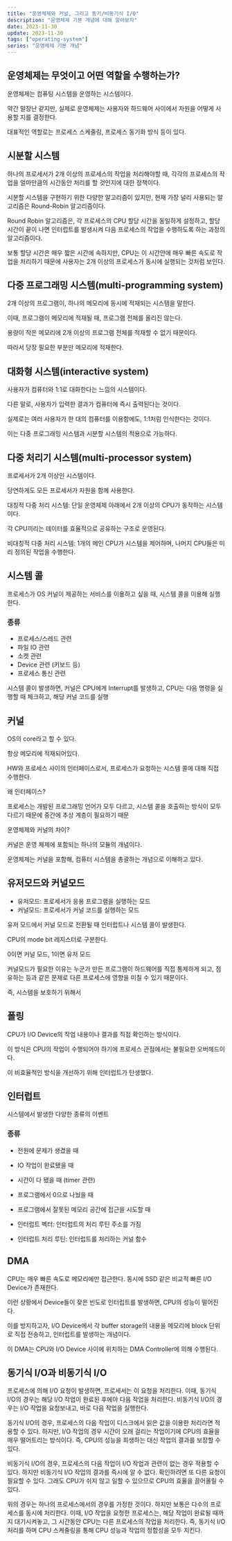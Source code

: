 ```yaml
---
title: "운영체제와 커널, 그리고 동기/비동기식 I/O"
description: "운영체제 기본 개념에 대해 알아보자"
date: 2023-11-30
update: 2023-11-30
tags: ["operating-system"]
series: "운영체제 기본 개념"
---
```


## 운영체제는 무엇이고 어떤 역할을 수행하는가?

운영체제는 컴퓨팅 시스템을 운영하는 시스템이다.

약간 말장난 같지만, 실제로 운영체제는 사용자와 하드웨어 사이에서 자원을 어떻게 사용할 지를 결정한다.

대표적인 역할로는 프로세스 스케줄링, 프로세스 동기화 방식 등이 있다.

## 시분할 시스템

하나의 프로세서가 2개 이상의 프로세스의 작업을 처리해야할 때, 각각의 프로세스의 작업을 얼마만큼의 시간동안 처리를 할 것인지에 대한 정책이다.

시분할 시스템을 구현하기 위한 다양한 알고리즘이 있지만, 현재 가장 널리 사용되는 알고리즘은 Round-Robin 알고리즘이다.

Round Robin 알고리즘은, 각 프로세스의 CPU 할당 시간을 동일하게 설정하고, 할당 시간이 끝이 나면 인터럽트를 발생시켜 다음 프로세스의 작업을 수행하도록 하는 과정의 알고리즘이다.

보통 할당 시간은 매우 짧은 시간에 속하지만, CPU는 이 시간안에 매우 빠른 속도로 작업을 처리하기 때문에 사용자는 2개 이상의 프로세스가 동시에 실행되는 것처럼 보인다.

## 다중 프로그래밍 시스템(multi-programming system)

2개 이상의 프로그램이, 하나의 메모리에 동시에 적재되는 시스템을 말한다.

이때, 프로그램이 메모리에 적재될 때, 프로그램 전체를 올리진 않는다. 

용량이 작은 메모리에 2개 이상의 프로그램 전체를 적재할 수 없기 때문이다. 

따라서 당장 필요한 부분만 메모리에 적재한다.

## 대화형 시스템(interactive system)

사용자가 컴퓨터와 1:1로 대화한다는 느낌의 시스템이다.

다른 말로, 사용자가 입력한 결과가 컴퓨터에 즉시 출력된다는 것이다.

실제로는 여러 사용자가 한 대의 컴퓨터를 이용함에도, 1:1처럼 인식한다는 것이다.

이는 다중 프로그래밍 시스템과 시분할 시스템의 적용으로 가능하다.

## 다중 처리기 시스템(multi-processor system)

프로세서가 2개 이상인 시스템이다.

당연하게도 모든 프로세서가 자원을 함께 사용한다.

대칭적 다중 처리 시스템: 단일 운영체제 아래에서 2개 이상의 CPU가 동작하는 시스템이다.

각 CPU끼리는 데이터를 효율적으로 공유하는 구조로 운영된다.

비대칭적 다중 처리 시스템: 1개의 메인 CPU가 시스템을 제어하며, 나머지 CPU들은 미리 정의된 작업을 수행한다.

## 시스템 콜

프로세스가 OS 커널이 제공하는 서비스를 이용하고 싶을 때, 시스템 콜을 이용해 실행한다.

### 종류
- 프로세스/스레드 관련
- 파일 IO 관련
- 소켓 관련
- Device 관련 (키보드 등)
- 프로세스 통신 관련

시스템 콜이 발생하면, 커널은 CPU에게 Interrupt를 발생하고, CPU는 다음 명령을 실행할 때 체크하고, 해당 커널 코드를 실행

## 커널

OS의 core라고 할 수 있다.

항상 메모리에 적재되어있다.

HW와 프로세스 사이의 인터페이스로서, 프로세스가 요청하는 시스템 콜에 대해 직접 수행한다.

왜 인터페이스?

프로세스는 개발된 프로그래밍 언어가 모두 다르고, 시스템 콜을 호출하는 방식이 모두 다르기 때문에 중간에 추상 계층이 필요하기 때문

운영체제와 커널의 차이?

커널은 운영 체제에 포함되는 하나의 모듈의 개념이다.

운영체제는 커널을 포함해, 컴퓨터 시스템을 총괄하는 개념으로 이해하고 있다.

## 유저모드와 커널모드

- 유저모드: 프로세서가 응용 프로그램을 실행하는 모드
- 커널모드: 프로세서가 커널 코드를 실행하는 모드

유저 모드에서 커널 모드로 전환될 때 인터럽트나 시스템 콜이 발생한다.

CPU의 mode bit 레지스터로 구분한다.

0이면 커널 모드, 1이면 유저 모드

커널모드가 필요한 이유는 누군가 만든 프로그램이 하드웨어를 직접 통제하게 되고, 점유하는 등과 같은 문제로 다른 프로세스에 영향을 미칠 수 있기 때문이다.

즉, 시스템을 보호하기 위해서

## 폴링

CPU가 I/O Device의 작업 내용이나 결과를 직접 확인하는 방식이다.

이 방식은 CPU의 작업이 수행되어야 하기에 프로세스 관점에서는 불필요한 오버헤드이다.

이 비효율적인 방식을 개선하기 위해 인터럽트가 탄생했다.

## 인터럽트

시스템에서 발생한 다양한 종류의 이벤트

### 종류
- 전원에 문제가 생겼을 때
- IO 작업이 완료됐을 때
- 시간이 다 됐을 때 (timer 관련)
- 프로그램에서 0으로 나눴을 때
- 프로그램에서 잘못된 메모리 공간에 접근을 시도할 때

- 인터럽트 벡터: 인터럽트의 처리 루틴 주소를 가짐
- 인터럽트 처리 루틴: 인터럽트를 처리하는 커널 함수

## DMA

CPU는 매우 빠른 속도로 메모리에만 접근한다. 동시에 SSD 같은 비교적 빠른 I/O Device가 존재한다.

이런 상황에서 Device들이 잦은 빈도로 인터럽트를 발생하면, CPU의 성능이 떨어진다.

이를 방지하고자, I/O Device에서 각 buffer storage의 내용을 메모리에 block 단위로 직접 전송하고, 인터럽트를 발생하는 개념이다.

이 DMA는 CPU와 I/O Device 사이에 위치하는 DMA Controller에 의해 수행된다.

## 동기식 I/O과 비동기식 I/O

프로세스에 의해 I/O 요청이 발생하면, 프로세서는 이 요청을 처리한다.
이때, 동기식 I/O의 경우는 해당 I/O 작업이 완료된 후에야 다음 작업을 처리한다.
비동기식 I/O의 경우는 I/O 작업을 요청보내고, 바로 다음 작업을 실행한다.

동기식 I/O의 경우, 프로세스의 다음 작업이 디스크에서 읽은 값을 이용한 처리라면 적용할 수 있다.
하지만, I/O 작업의 경우 시간이 오래 걸리는 작업이기에 CPU의 효율을 매우 떨어트리는 방식이다.
즉, CPU의 성능을 희생하는 대신 작업의 결과를 보장할 수 있다.

비동기식 I/O의 경우, 프로세스의 다음 작업이 I/O 작업과 관련이 없는 경우 적용할 수 있다.
하지만 비동기식 I/O 작업의 결과를 즉시에 알 수 없다. 확인하려면 또 다른 요청이 필요할 수 있다.
그래도 CPU가 쉬지 않고 일할 수 있으므로 CPU의 효율을 끌어올릴 수 있다.

위의 경우는 하나의 프로세스에서의 경우를 가정한 것이다.
하지만 보통은 다수의 프로세스를 동시에 처리한다.
이때, I/O 작업을 요청한 프로세스는, 해당 작업이 완료될 때까지 대기시켜놓고, 그 시간동안 CPU는 다른 프로세스의 작업을 처리한다. 즉, 동기식 I/O 처리를 하며 CPU 스케줄링을 통해 CPU 성능과 작업의 정합성을 모두 지킨다.